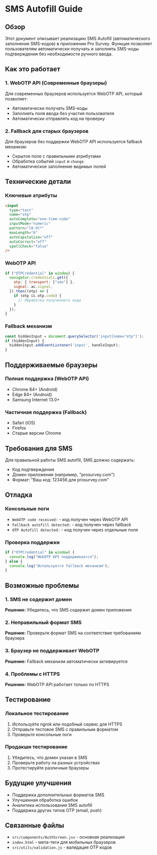 # SMS Autofill Guide

## Обзор

Этот документ описывает реализацию SMS Autofill (автоматического заполнения SMS-кодов) в приложении Pro Survey. Функция позволяет пользователям автоматически получать и заполнять SMS-коды подтверждения без необходимости ручного ввода.

## Как это работает

### 1. WebOTP API (Современные браузеры)

Для современных браузеров используется WebOTP API, который позволяет:
- Автоматически получать SMS-коды
- Заполнять поля ввода без участия пользователя
- Автоматически отправлять код на проверку

### 2. Fallback для старых браузеров

Для браузеров без поддержки WebOTP API используется fallback механизм:
- Скрытое поле с правильными атрибутами
- Обработка событий `input` и `change`
- Автоматическое заполнение видимых полей

## Технические детали

### Ключевые атрибуты

```html
<input
  type="text"
  name="otp"
  autoComplete="one-time-code"
  inputMode="numeric"
  pattern="[0-9]*"
  maxLength="6"
  autoCapitalize="off"
  autoCorrect="off"
  spellCheck="false"
/>
```

### WebOTP API

```javascript
if ("OTPCredential" in window) {
  navigator.credentials.get({
    otp: { transport: ["sms"] },
    signal: ac.signal,
  }).then((otp) => {
    if (otp && otp.code) {
      // Обработка полученного кода
    }
  });
}
```

### Fallback механизм

```javascript
const hiddenInput = document.querySelector('input[name="otp"]');
if (hiddenInput) {
  hiddenInput.addEventListener('input', handleInput);
}
```

## Поддерживаемые браузеры

### Полная поддержка (WebOTP API)
- Chrome 84+ (Android)
- Edge 84+ (Android)
- Samsung Internet 13.0+

### Частичная поддержка (Fallback)
- Safari (iOS)
- Firefox
- Старые версии Chrome

## Требования для SMS

Для правильной работы SMS autofill, SMS должно содержать:
- Код подтверждения
- Домен приложения (например, "prosurvey.com")
- Формат: "Ваш код: 123456 для prosurvey.com"

## Отладка

### Консольные логи
- `WebOTP code received:` - код получен через WebOTP API
- `Fallback autofill detected:` - код получен через fallback
- `OTP Autofill detected:` - код получен через отдельные поля

### Проверка поддержки
```javascript
if ("OTPCredential" in window) {
  console.log("WebOTP API поддерживается");
} else {
  console.log("Используется fallback механизм");
}
```

## Возможные проблемы

### 1. SMS не содержит домен
**Решение:** Убедитесь, что SMS содержит домен приложения

### 2. Неправильный формат SMS
**Решение:** Проверьте формат SMS на соответствие требованиям браузера

### 3. Браузер не поддерживает WebOTP
**Решение:** Fallback механизм автоматически активируется

### 4. Проблемы с HTTPS
**Решение:** WebOTP API работает только по HTTPS

## Тестирование

### Локальное тестирование
1. Используйте ngrok или подобный сервис для HTTPS
2. Отправьте тестовое SMS с правильным форматом
3. Проверьте консольные логи

### Продакшн тестирование
1. Убедитесь, что домен указан в SMS
2. Проверьте работу на разных устройствах
3. Протестируйте различные браузеры

## Будущие улучшения

- Поддержка дополнительных форматов SMS
- Улучшенная обработка ошибок
- Аналитика использования SMS autofill
- Поддержка других типов OTP (email, push)

## Связанные файлы

- `src/components/AuthScreen.jsx` - основная реализация
- `index.html` - мета-теги для мобильных браузеров
- `src/utils/validation.js` - валидация OTP кодов
